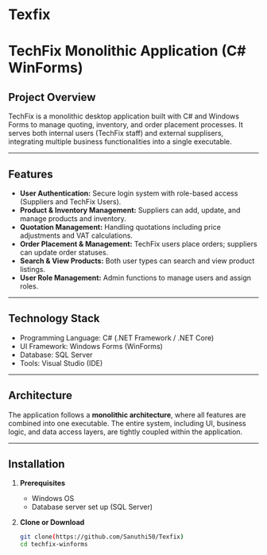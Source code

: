 # Texfix

# TechFix Monolithic Application (C# WinForms)

## Project Overview

TechFix is a monolithic desktop application built with C# and Windows Forms to manage quoting, inventory, and order placement processes. It serves both internal users (TechFix staff) and external supplisers, integrating multiple business functionalities into a single executable.

---

## Features

- **User Authentication:** Secure login system with role-based access (Suppliers and TechFix Users).
- **Product & Inventory Management:** Suppliers can add, update, and manage products and inventory.
- **Quotation Management:** Handling quotations including price adjustments and VAT calculations.
- **Order Placement & Management:** TechFix users place orders; suppliers can update order statuses.
- **Search & View Products:** Both user types can search and view product listings.
- **User Role Management:** Admin functions to manage users and assign roles.

---

## Technology Stack

- Programming Language: C# (.NET Framework / .NET Core)
- UI Framework: Windows Forms (WinForms)
- Database: SQL Server
- Tools: Visual Studio (IDE)

---

## Architecture

The application follows a **monolithic architecture**, where all features are combined into one executable. The entire system, including UI, business logic, and data access layers, are tightly coupled within the application.

---

## Installation

1. **Prerequisites**  
   - Windows OS  
   - Database server set up (SQL Server)

2. **Clone or Download**  
   ```bash
   git clone(https://github.com/Sanuthi50/Texfix)
   cd techfix-winforms
